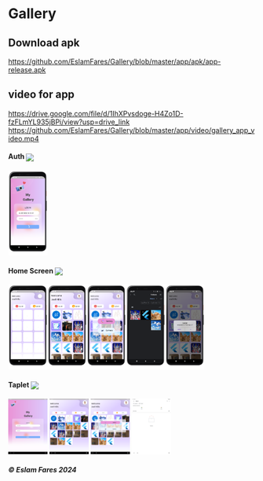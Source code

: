 # Gallery
## Download apk
https://github.com/EslamFares/Gallery/blob/master/app/apk/app-release.apk
## video for app
 https://drive.google.com/file/d/1IhXPvsdoge-H4Zo1D-fzFLmYL935jBPi/view?usp=drive_link
https://github.com/EslamFares/Gallery/blob/master/app/video/gallery_app_video.mp4

<h4>Auth <img align="center" height="20" src="https://icons.veryicon.com/png/o/miscellaneous/simple-line-icon/authentication-16.png"></h4>


<p float="left">
  <img src="https://raw.githubusercontent.com/EslamFares/Gallery/master/app/apk/img/1.png" width="80" />

</p>

<h4>Home Screen  <img align="center" height="20" src="https://w7.pngwing.com/pngs/848/762/png-transparent-computer-icons-home-house-home-angle-building-rectangle-thumbnail.png"></h4>

<p float="left">
  <img src="https://raw.githubusercontent.com/EslamFares/Gallery/master/app/apk/img/2.png" width="80" /><img src="https://raw.githubusercontent.com/EslamFares/Gallery/master/app/apk/img/3.png" width="80" /><img src="https://raw.githubusercontent.com/EslamFares/Gallery/master/app/apk/img/4.png" width="80" /><img src="https://raw.githubusercontent.com/EslamFares/Gallery/master/app/apk/img/5.png" width="80" /><img src="https://raw.githubusercontent.com/EslamFares/Gallery/master/app/apk/img/6.png" width="80" />
</p>

<h4>Taplet <img align="center" height="20" src="https://cdn-icons-png.freepik.com/512/1530/1530457.png"></h4>


<p float="left">
  <img src="https://raw.githubusercontent.com/EslamFares/Gallery/master/app/img_tablet/1.png" width="80" />
    <img src="https://raw.githubusercontent.com/EslamFares/Gallery/master/app/img_tablet/2.png" width="80" /> 
     <img src="https://raw.githubusercontent.com/EslamFares/Gallery/master/app/img_tablet/3.png" width="80" />
       <img src="https://raw.githubusercontent.com/EslamFares/Gallery/master/app/img_tablet/4.png" width="80" />
        

</p>

<h5> ©️ Eslam Fares 2024</h5>
